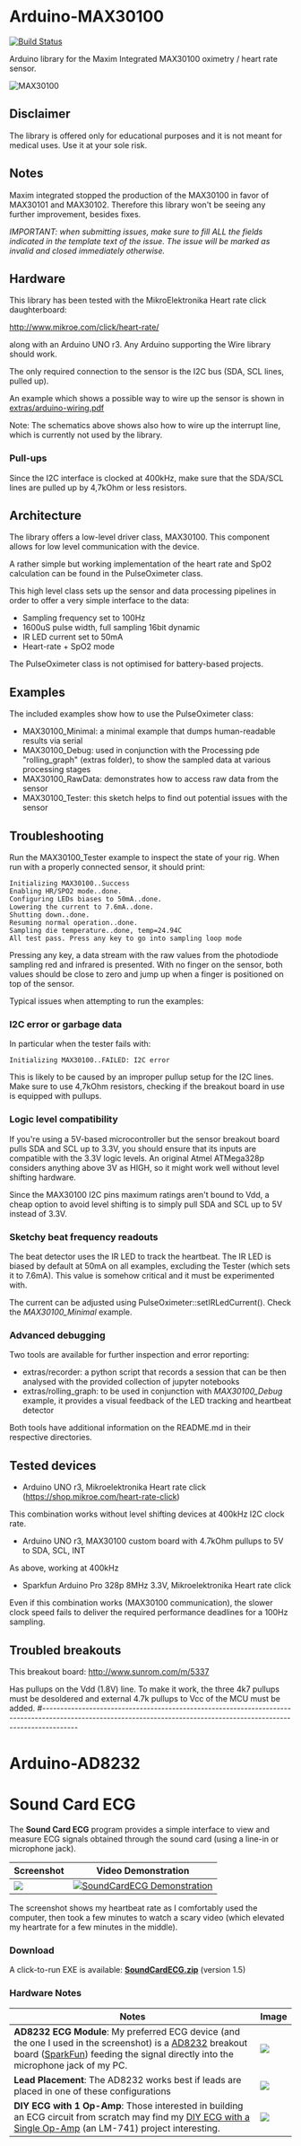 # Arduino-MAX30100

[![Build Status](https://travis-ci.org/oxullo/Arduino-MAX30100.svg?branch=master)](https://travis-ci.org/oxullo/Arduino-MAX30100)

Arduino library for the Maxim Integrated MAX30100 oximetry / heart rate sensor.

![MAX30100](http://www.mouser.com/images/microsites/Maxim_MAX30100.jpg)

## Disclaimer

The library is offered only for educational purposes and it is not meant for medical uses.
Use it at your sole risk.

## Notes

Maxim integrated stopped the production of the MAX30100 in favor of MAX30101 and MAX30102.
Therefore this library won't be seeing any further improvement, besides fixes.

*IMPORTANT: when submitting issues, make sure to fill ALL the fields indicated in the template text of the issue. The issue will be marked as invalid and closed immediately otherwise.*

## Hardware

This library has been tested with the MikroElektronika Heart rate click daughterboard:

http://www.mikroe.com/click/heart-rate/

along with an Arduino UNO r3. Any Arduino supporting the Wire library should work.

The only required connection to the sensor is the I2C bus (SDA, SCL lines, pulled up).

An example which shows a possible way to wire up the sensor is shown in
[extras/arduino-wiring.pdf](extras/arduino-wiring.pdf)

Note: The schematics above shows also how to wire up the interrupt line, which is
currently not used by the library.

### Pull-ups

Since the I2C interface is clocked at 400kHz, make sure that the SDA/SCL lines are pulled
up by 4,7kOhm or less resistors.

## Architecture

The library offers a low-level driver class, MAX30100.
This component allows for low level communication with the device.

A rather simple but working implementation of the heart rate and SpO2 calculation
can be found in the PulseOximeter class.

This high level class sets up the sensor and data processing pipelines in order to
offer a very simple interface to the data:

 * Sampling frequency set to 100Hz
 * 1600uS pulse width, full sampling 16bit dynamic
 * IR LED current set to 50mA
 * Heart-rate + SpO2 mode

The PulseOximeter class is not optimised for battery-based projects.

## Examples

The included examples show how to use the PulseOximeter class:

 * MAX30100_Minimal: a minimal example that dumps human-readable results via serial
 * MAX30100_Debug: used in conjunction with the Processing pde "rolling_graph" (extras folder), to show the sampled data at various processing stages
 * MAX30100_RawData: demonstrates how to access raw data from the sensor
 * MAX30100_Tester: this sketch helps to find out potential issues with the sensor

## Troubleshooting

Run the MAX30100_Tester example to inspect the state of your rig.
When run with a properly connected sensor, it should print:

```
Initializing MAX30100..Success
Enabling HR/SPO2 mode..done.
Configuring LEDs biases to 50mA..done.
Lowering the current to 7.6mA..done.
Shutting down..done.
Resuming normal operation..done.
Sampling die temperature..done, temp=24.94C
All test pass. Press any key to go into sampling loop mode
```

Pressing any key, a data stream with the raw values from the photodiode sampling red
and infrared is presented.
With no finger on the sensor, both values should be close to zero and jump up when
a finger is positioned on top of the sensor.


Typical issues when attempting to run the examples:

### I2C error or garbage data

In particular when the tester fails with:

```
Initializing MAX30100..FAILED: I2C error
```

This is likely to be caused by an improper pullup setup for the I2C lines.
Make sure to use 4,7kOhm resistors, checking if the breakout board in use is equipped
with pullups.

### Logic level compatibility

If you're using a 5V-based microcontroller but the sensor breakout board pulls SDA and SCL up
to 3.3V, you should ensure that its inputs are compatible with the 3.3V logic levels.
An original Atmel ATMega328p considers anything above 3V as HIGH, so it might work well without
level shifting hardware.

Since the MAX30100 I2C pins maximum ratings aren't bound to Vdd, a cheap option to avoid
level shifting is to simply pull SDA and SCL up to 5V instead of 3.3V.

### Sketchy beat frequency readouts

The beat detector uses the IR LED to track the heartbeat. The IR LED is biased
by default at 50mA on all examples, excluding the Tester (which sets it to 7.6mA).
This value is somehow critical and it must be experimented with.

The current can be adjusted using PulseOximeter::setIRLedCurrent().
Check the _MAX30100_Minimal_ example.

### Advanced debugging

Two tools are available for further inspection and error reporting:

* extras/recorder: a python script that records a session that can be then analysed with the provided collection of jupyter notebooks
* extras/rolling_graph: to be used in conjunction with _MAX30100_Debug_ example, it provides a visual feedback of the LED tracking and heartbeat detector

Both tools have additional information on the README.md in their respective directories.

## Tested devices

* Arduino UNO r3, Mikroelektronika Heart rate click (https://shop.mikroe.com/heart-rate-click)

This combination works without level shifting devices at 400kHz I2C clock rate.

* Arduino UNO r3, MAX30100 custom board with 4.7kOhm pullups to 5V to SDA, SCL, INT

As above, working at 400kHz

* Sparkfun Arduino Pro 328p 8MHz 3.3V, Mikroelektronika Heart rate click

Even if this combination works (MAX30100 communication), the slower clock speed fails to deliver
the required performance deadlines for a 100Hz sampling.

## Troubled breakouts

This breakout board: http://www.sunrom.com/m/5337

Has pullups on the Vdd (1.8V) line. To make it work, the three 4k7 pullups must be
desoldered and external 4.7k pullups to Vcc of the MCU must be added.
#----------------------------------------------------------------------------------------------------------------------------------------------------------------------
# Arduino-AD8232

# Sound Card ECG
The **Sound Card ECG** program provides a simple interface to view and measure ECG signals obtained through the sound card (using a line-in or microphone jack).

Screenshot | Video Demonstration
---|---
![](src/SoundCardECG/screenshot.png) | [![SoundCardECG Demonstration](graphics/thumb4-play.jpg)](https://youtu.be/sP_-f5nsOEo)

The screenshot shows my heartbeat rate as I comfortably used the computer, then took a few minutes to watch a scary video (which elevated my heartrate for a few minutes in the middle).

### Download
A click-to-run EXE is available: **[SoundCardECG.zip](https://raw.githubusercontent.com/swharden/SoundCardECG/master/download/SoundCardECG.zip)** (version 1.5)

### Hardware Notes

Notes | Image
---|---
**AD8232 ECG Module**: My preferred ECG device (and the one I used in the screenshot) is a [AD8232](https://www.analog.com/media/en/technical-documentation/data-sheets/ad8232.pdf) breakout board ([SparkFun](https://www.sparkfun.com/products/12650)) feeding the signal directly into the microphone jack of my PC. | ![](graphics/sound-card-ecg-AD8232.jpg)
**Lead Placement**: The AD8232 works best if leads are placed in one of these configurations | ![](graphics/ecg-lead-placement.png)
**DIY ECG with 1 Op-Amp**: Those interested in building an ECG circuit from scratch may find my [DIY ECG with a Single Op-Amp](https://github.com/swharden/diyECG-1opAmp) (an LM-741) project interesting. | ![](graphics/1-opamp-circuit.jpg)
